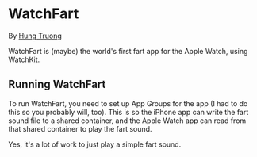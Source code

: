 # WatchFart

By [Hung Truong](http://www.hung-truong.com/)

WatchFart is (maybe) the world's first fart app for the Apple Watch, using WatchKit.

## Running WatchFart
To run WatchFart, you need to set up App Groups for the app (I had to do this so you probably will, too). This is so the iPhone app can write the fart sound file to a shared container, and the Apple Watch app can read from that shared container to play the fart sound.

Yes, it's a lot of work to just play a simple fart sound.
